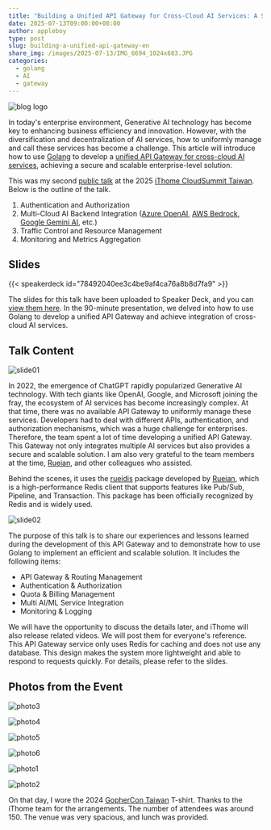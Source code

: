 ```yaml
---
title: "Building a Unified API Gateway for Cross-Cloud AI Services: A Secure and Scalable Enterprise Solution"
date: 2025-07-13T09:00:00+08:00
author: appleboy
type: post
slug: building-a-unified-api-gateway-en
share_img: /images/2025-07-13/IMG_6694_1024x683.JPG
categories:
  - golang
  - AI
  - gateway
---
```


![blog logo](/images/2025-07-13/IMG_6694_1024x683.JPG)

In today's enterprise environment, Generative AI technology has become key to enhancing business efficiency and innovation. However, with the diversification and decentralization of AI services, how to uniformly manage and call these services has become a challenge. This article will introduce how to use [Golang][1] to develop a [unified API Gateway for cross-cloud AI services][3], achieving a secure and scalable enterprise-level solution.

This was my second [public talk][3] at the 2025 [iThome CloudSummit Taiwan][2]. Below is the outline of the talk.

1. Authentication and Authorization
2. Multi-Cloud AI Backend Integration ([Azure OpenAI][4], [AWS Bedrock][5], [Google Gemini AI][6], etc.)
3. Traffic Control and Resource Management
4. Monitoring and Metrics Aggregation

[1]: https://go.dev/
[2]: https://cloudsummit.ithome.com.tw/2025/
[3]: https://cloudsummit.ithome.com.tw/2025/session-page/3684
[4]: https://azure.microsoft.com/en-us/products/ai-services/openai-service
[5]: https://aws.amazon.com/bedrock/
[6]: https://cloud.google.com/products/gemini

<!--more-->

## Slides

{{< speakerdeck id="78492040ee3c4be9af4ca76a8b8d7fa9" >}}

The slides for this talk have been uploaded to Speaker Deck, and you can [view them here](https://speakerdeck.com/appleboy/building-a-unified-api-gateway-for-secure-and-scalable-cross-cloud-ai-service). In the 90-minute presentation, we delved into how to use Golang to develop a unified API Gateway and achieve integration of cross-cloud AI services.

## Talk Content

![slide01](/images/2025-07-13/slide01.png)

In 2022, the emergence of ChatGPT rapidly popularized Generative AI technology. With tech giants like OpenAI, Google, and Microsoft joining the fray, the ecosystem of AI services has become increasingly complex. At that time, there was no available API Gateway to uniformly manage these services. Developers had to deal with different APIs, authentication, and authorization mechanisms, which was a huge challenge for enterprises. Therefore, the team spent a lot of time developing a unified API Gateway. This Gateway not only integrates multiple AI services but also provides a secure and scalable solution. I am also very grateful to the team members at the time, [Rueian](https://github.com/rueian), and other colleagues who assisted.

Behind the scenes, it uses the [rueidis][11] package developed by [Rueian](https://github.com/rueian), which is a high-performance Redis client that supports features like Pub/Sub, Pipeline, and Transaction. This package has been officially recognized by Redis and is widely used.

[11]: https://github.com/redis/rueidis

![slide02](/images/2025-07-13/slide02.png)

The purpose of this talk is to share our experiences and lessons learned during the development of this API Gateway and to demonstrate how to use Golang to implement an efficient and scalable solution. It includes the following items:

- API Gateway & Routing Management
- Authentication & Authorization
- Quota & Billing Management
- Multi AI/ML Service Integration
- Monitoring & Logging

We will have the opportunity to discuss the details later, and iThome will also release related videos. We will post them for everyone's reference. This API Gateway service only uses Redis for caching and does not use any database. This design makes the system more lightweight and able to respond to requests quickly. For details, please refer to the slides.

## Photos from the Event

![photo3](/images/2025-07-13/IMG_6694_1024x683.JPG)

![photo4](/images/2025-07-13/IMG_6695_1024x683.JPG)

![photo5](/images/2025-07-13/IMG_6696_1024x683.JPG)

![photo6](/images/2025-07-13/IMG_6697_1024x683.JPG)

![photo1](/images/2025-07-13/IMG_6687_1024x683.JPG)

![photo2](/images/2025-07-13/IMG_6690_1024x683.JPG)

On that day, I wore the 2024 [GopherCon Taiwan](https://gopherday.golang.tw/2024/en) T-shirt. Thanks to the iThome team for the arrangements. The number of attendees was around 150. The venue was very spacious, and lunch was provided.

